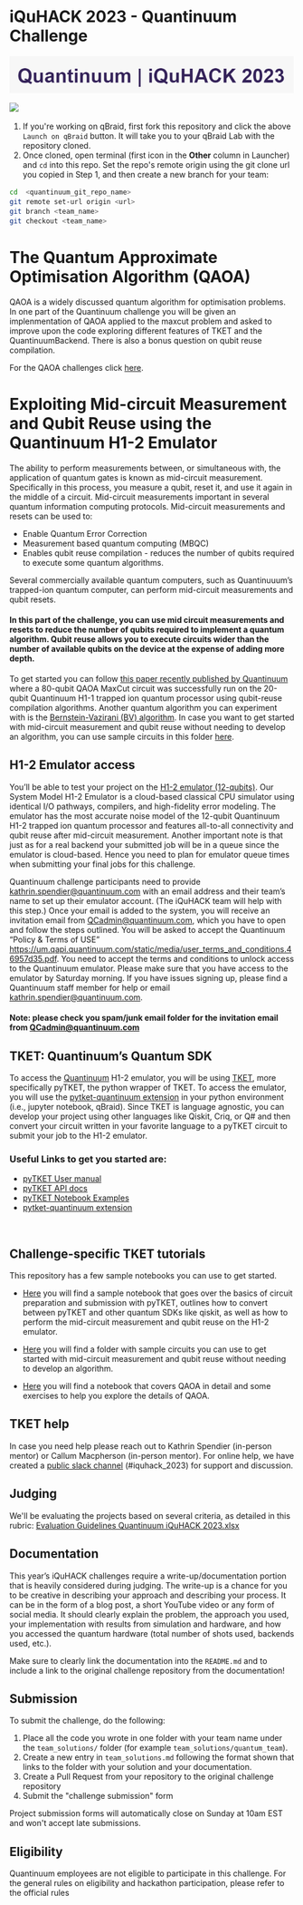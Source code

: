 # iQuHACK 2023 - Quantinuum Challenge

![logo image](wordmark-01.png)



[<img src="https://qbraid-static.s3.amazonaws.com/logos/Launch_on_qBraid_white.png" width="150">](https://account.qbraid.com?gitHubUrl=https://github.com/iQuHACK/2023_Quantinuum.git)
1. If you're working on qBraid, first fork this repository and click the above `Launch on qBraid` button. It will take you to your qBraid Lab with the repository cloned.
2. Once cloned, open terminal (first icon in the **Other** column in Launcher) and `cd` into this repo. Set the repo's remote origin using the git clone url you copied in Step 1, and then create a new branch for your team:
```bash
cd  <quantinuum_git_repo_name>
git remote set-url origin <url>
git branch <team_name>
git checkout <team_name>
```

# The Quantum Approximate Optimisation Algorithm (QAOA)
QAOA is a widely discussed quantum algorithm for optimisation problems. In one part of the Quantinuum challenge you will be given an implenmentation of QAOA applied to the maxcut problem and asked to improve upon the code exploring different features of TKET and the QuantinuumBackend. There is also a bonus question on qubit reuse compilation.

For the QAOA challenges click [here](https://github.com/iQuHACK/2023_planning_quantinuum/tree/main/qaoa_challenge).


# Exploiting Mid-circuit Measurement and Qubit Reuse using the Quantinuum H1-2 Emulator

The ability to perform measurements between, or simultaneous with, the application of quantum gates is known as mid-circuit measurement. Specifically in this process, you measure a qubit, reset it, and use it again in the middle of a circuit. Mid-circuit measurements important in several quantum information computing protocols. Mid-circuit measurements and resets can be used to:

 - Enable Quantum Error Correction
 - Measurement based quantum computing (MBQC)
 - Enables qubit reuse compilation - reduces the number of qubits required to execute some quantum algorithms.

Several commercially available quantum computers, such as Quantinuuum’s trapped-ion quantum computer, can perform mid-circuit measurements and qubit resets. 


#### In this part of the challenge, you can use mid circuit measurements and resets to reduce the number of qubits required to implement a quantum algorithm. Qubit reuse allows you to execute circuits wider than the number of available qubits on the device at the expense of adding more depth.

To get started you can follow [this paper recently published by Quantinuum](https://arxiv.org/pdf/2210.08039.pdf) where a 80-qubit QAOA MaxCut circuit was successfully run on the 20-qubit Quantinuum H1-1 trapped ion quantum processor using qubit-reuse compilation algorithms. Another quantum algorithm you can experiment with is the [Bernstein-Vazirani (BV) algorithm](https://en.wikipedia.org/wiki/Bernstein%E2%80%93Vazirani_algorithm). In case you want to get started with mid-circuit measurement and qubit reuse without needing to develop an algorithm, you can use sample circuits in this folder [here](https://github.com/iQuHACK/2023_planning_quantinuum/tree/main/sample%20circuits).


## H1-2 Emulator access

You’ll be able to test your project on the [H1-2 emulator (12-qubits)](https://assets.website-files.com/62b9d45fb3f64842a96c9686/6398c899bb181e5138578789_Quantinuum%20H1%20Emulator%20Product%20Data%20Sheet%20v6%2001DEC22.pdf). Our System Model H1-2 Emulator is a cloud-based classical CPU simulator using identical I/O pathways, compilers, and high-fidelity error modeling. The emulator has the most accurate noise model of the 12-qubit Quantinuum H1-2 trapped ion quantum processor and features all-to-all connectivity and qubit reuse after mid-circuit measurement. Another important note is that just as for a real backend your submitted job will be in a queue since the emulator is cloud-based. Hence you need to plan for emulator queue times when submitting your final jobs for this challenge.

Quantinuum challenge participants need to provide kathrin.spendier@quantinuum.com with an email address and their team’s name to set up their emulator account. (The iQuHACK team will help with this step.) Once your email is added to the system, you will receive an invitation email from QCadmin@quantinuum.com, which you have to open and follow the steps outlined. You will be asked to accept the Quantinuum “Policy & Terms of USE” https://um.qapi.quantinuum.com/static/media/user_terms_and_conditions.46957d35.pdf. 
You need to accept the terms and conditions to unlock access to the Quantinuum emulator. Please make sure that you have access to the emulator by Saturday morning. If you have issues signing up, please find a Quantinuum staff member for help or email kathrin.spendier@quantinuum.com.
#### Note: please check you spam/junk email folder for the invitation email from QCadmin@quantinuum.com



## TKET: Quantinuum’s Quantum SDK
To access the [Quantinuum](https://www.quantinuum.com/) H1-2 emulator, you will be using [TKET](https://www.quantinuum.com/developers/tket), more specifically pyTKET, the python wrapper of TKET. To access the emulator, you will use the [pytket-quantinuum extension](https://cqcl.github.io/pytket-quantinuum/api/) in your python environment (i.e., jupyter notebook, qBraid). Since TKET is language agnostic, you can develop your project using other languages like Qiskit, Criq, or Q# and then convert your circuit written in your favorite language to a pyTKET circuit to submit your job to the H1-2 emulator.

### Useful Links to get you started are:
 - [pyTKET User manual](https://cqcl.github.io/pytket/manual/index.html)
 - [pyTKET API docs](https://cqcl.github.io/tket/pytket/api/)
 - [pyTKET Notebook Examples](https://github.com/CQCL/pytket/tree/main/examples)
 - [pytket-quantinuum extension](https://cqcl.github.io/pytket-quantinuum/api/)

 
## Challenge-specific TKET tutorials
This repository has a few sample notebooks you can use to get started. 

- [Here](https://github.com/iQuHACK/2023_planning_quantinuum/tree/main/TKET%20and%20Emulator%20tutorial) you will find a sample notebook that goes over the basics of circuit preparation and submission with pyTKET, outlines how to convert between pyTKET and other quantum SDKs like qiskit, as well as how to perform the mid-circuit measurement and qubit reuse on the H1-2 emulator.

- [Here](https://github.com/iQuHACK/2023_planning_quantinuum/tree/main/sample%20circuits) you will find a folder with sample circuits you can use to get started with mid-circuit measurement and qubit reuse without needing to develop an algorithm.

- [Here](https://github.com/iQuHACK/2023_planning_quantinuum/tree/main/qaoa_challenge) you will find a notebook that covers QAOA in detail and some exercises to help you explore the details of QAOA.


## TKET help
In case you need help please reach out to Kathrin Spendier (in-person mentor) or Callum Macpherson (in-person mentor). For online help, we have created a [public slack channel](https://tketusers.slack.com/join/shared_invite/zt-18qmsamj9-UqQFVdkRzxnXCcKtcarLRA#/shared-invite/email) (#iquhack_2023) for support and discussion.

## Judging
We'll be evaluating the projects based on several criteria, as detailed in this rubric:
[Evaluation Guidelines Quantinuum iQuHACK 2023.xlsx](https://quantinuum-my.sharepoint.com/:x:/p/kathrin_spendier/EbJDhezbdtVPm_x10GPQb4cBhoNUwrl2DeqlIoIbIlz8lA?e=1JzVCF)


## Documentation

This year’s iQuHACK challenges require a write-up/documentation portion that is heavily considered during
judging. The write-up is a chance for you to be creative in describing your approach and describing
your process. It can be in the form of a blog post, a short YouTube video or any form of
social media. It should clearly explain the problem, the approach you used, your implementation with results
from simulation and hardware, and how you accessed the quantum hardware (total number of shots used, 
backends used, etc.).

Make sure to clearly link the documentation into the `README.md` and to include a link to the original challenge 
repository from the documentation!


## Submission

To submit the challenge, do the following:
1. Place all the code you wrote in one folder with your team name under the `team_solutions/` folder (for example `team_solutions/quantum_team`).
2. Create a new entry in `team_solutions.md` following the format shown that links to the folder with your solution and your documentation.
3. Create a Pull Request from your repository to the original challenge repository
4. Submit the "challenge submission" form

Project submission forms will automatically close on Sunday at 10am EST and won't accept late submissions.

## Eligibility
Quantinuum employees are not eligible to participate in this challenge.
For the general rules on eligibility and hackathon participation, please refer to the official rules
